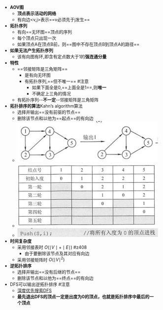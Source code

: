 - **AOV图**
	- **顶点表示活动的网络**
	- 有向边<v,j>表示==v必须先于j发生==
- **拓扑序列**
	- 有向==无环图==顶点的序列
	- 每个顶点只出现一次
	- 如果顶点A在顶点B前，则==图中不存在顶点B到顶点A的路径==
- **如果无法产生拓扑序列**
	- 该有向图有环,即含有定点数大于1的**强连通分量**
- **特性**
	- ==邻接矩阵是三角矩阵==
		- 是有向无环图
		- 有拓扑序列,==但不唯一== #注意
			- 如果下面全是0,==上面全是1==,则**唯一**
			- 不确定上三角的情况
	- 有拓扑序列--**不一定**--邻接矩阵是三角矩阵
- **拓扑排序的算法**Kahn’s algorithm算法
	- 选择并输出==没有前驱的节点==
	- 删除该节点和以他为==起点==的有向边
	- ![](attachments/Pasted%20image%2020221024204633.png)
	- ![](attachments/Pasted%20image%2020221024204651.png)
	- ![](attachments/Pasted%20image%2020221024204741.png)
- **时间复杂度**
	- 采用邻接表时 $O(\mid V\mid+\mid E\mid)$ #z408 
		- 由于要删除该节点及其对应有向边
	- 采用邻接矩阵时 $O(\mid V\mid ^2)$
- **逆拓扑排序**
	- 选择并输出==没有后继的节点==
	- 删除该节点和以他为==终点==的有向边
- DFS可以输出逆拓扑排序 #注意 
	- [深度优先搜索DFS](深度优先搜索DFS.md)
	- **最先退出DFS的顶点一定是出度为0的顶点，也就是拓扑排序中最后的一个顶点**
